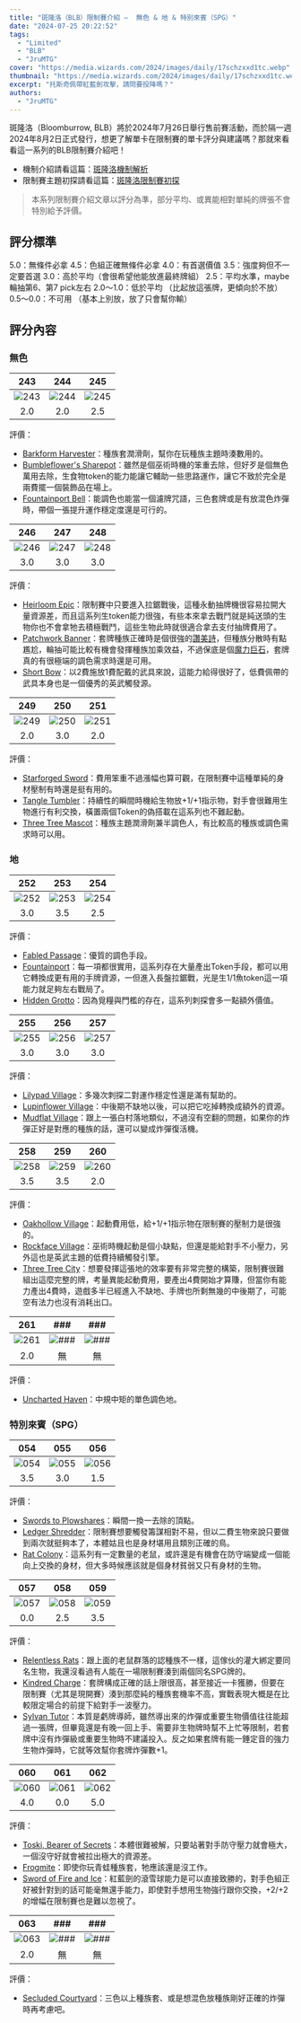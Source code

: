 ```yaml
---
title: "斑隆洛（BLB）限制賽介紹 —  無色 & 地 & 特別來賓（SPG）"
date: "2024-07-25 20:22:52"
tags:
  - "Limited"
  - "BLB"
  - "JruMTG"
cover: "https://media.wizards.com/2024/images/daily/17schzxxd1tc.webp"
thumbnail: "https://media.wizards.com/2024/images/daily/17schzxxd1tc.webp"
excerpt: "托斯奇佩帶紅藍劍攻擊，請問要投降嗎？"
authors:
  - "JruMTG"
---
```


斑隆洛（Bloomburrow, BLB）將於2024年7月26日舉行售前賽活動，而於隔一週2024年8月2日正式發行，想更了解單卡在限制賽的單卡評分與建議嗎？那就來看看這一系列的BLB限制賽介紹吧！

- 機制介紹請看這篇：[斑隆洛機制解析](https://guildmagesforum.tw/BLB-mechanism/)
- 限制賽主題初探請看這篇：[斑隆洛限制賽初探](https://guildmagesforum.tw/BLB-Limited-Preliminary/)

> 本系列限制賽介紹文章以評分為準，部分平均、或異能相對單純的牌張不會特別給予評價。

## 評分標準

5.0：無條件必拿
4.5：色組正確無條件必拿
4.0：有首選價值 
3.5：強度夠但不一定要首選
3.0：高於平均（會很希望他能放進最終牌組）
2.5：平均水準，maybe輪抽第6、第7 pick左右
2.0～1.0：低於平均 （比起放這張牌，更傾向於不放）
0.5～0.0：不可用 （基本上別放，放了只會幫你輸）

## 評分內容

### 無色

|243|244|245|
|:---:|:---:|:---:|
|![243](https://cards.scryfall.io/large/front/f/7/f77049a6-0f22-415b-bc89-20bcb32accf6.jpg?1721427262)|![244](https://cards.scryfall.io/large/front/5/f/5f0affd5-5dcd-4dd1-a694-37a9aedf4084.jpg?1721427267)|![245](https://cards.scryfall.io/large/front/a/5/a5c94bc0-a49d-451b-8e8d-64d46b8b8603.jpg?1721427270)|
|2.0|2.0|2.5|

評價：

- [Barkform Harvester](https://scryfall.com/card/blb/243/barkform-harvester)：種族套潤滑劑，幫你在玩種族主題時湊數用的。
- [Bumbleflower's Sharepot](https://scryfall.com/card/blb/244/bumbleflowers-sharepot)：雖然是個巫術時機的笨重去除，但好歹是個無色萬用去除，生食物token的能力能讓它輔助一些思路運作，讓它不致於完全是兩費擺一個裝飾品在場上。
- [Fountainport Bell](https://scryfall.com/card/blb/245/fountainport-bell)：能調色也能當一個濾牌咒語，三色套牌或是有放混色炸彈時，帶個一張提升運作穩定度還是可行的。


|246|247|248|
|:---:|:---:|:---:|
|![246](https://cards.scryfall.io/large/front/7/8/7839ce48-0175-494a-ab89-9bdfb7a50cb1.jpg?1721427279)|![247](https://cards.scryfall.io/large/front/a/8/a8a982c8-bc08-44ba-b3ed-9e4b124615d6.jpg?1721427285)|![248](https://cards.scryfall.io/large/front/5/1/51d8b72b-fa8f-48d3-bddc-d3ce9b8ba2ea.jpg?1721427294)|
|3.0|3.0|3.0|

評價：

- [Heirloom Epic](https://scryfall.com/card/blb/246/heirloom-epic)：限制賽中只要進入拉鋸戰後，這種永動抽牌機很容易拉開大量資源差，而且這系列生token能力很強，有些本來拿去戰鬥就是純送頭的生物你也不會拿牠去積極戰鬥，這些生物此時就很適合拿去支付抽牌費用了。
- [Patchwork Banner](https://scryfall.com/card/blb/247/patchwork-banner)：套牌種族正確時是個很強的[讚美詩](https://scryfall.com/card/m21/21/glorious-anthem)，但種族分散時有點尷尬，輪抽可能比較有機會發揮種族加乘效益，不過保底是個[魔力巨石](https://scryfall.com/card/m19/239/manalith)，套牌真的有很極端的調色需求時還是可用。
- [Short Bow](https://scryfall.com/card/blb/248/short-bow)：以2費施放1費配戴的武具來說，這能力給得很好了，低費佩帶的武具本身也是一個優秀的英武觸發源。

|249|250|251|
|:---:|:---:|:---:|
|![249](https://cards.scryfall.io/large/front/c/2/c23d8e96-b972-4c6c-b0c4-b6627621f048.jpg?1721427296)|![250](https://cards.scryfall.io/large/front/2/5/258ef349-5042-4992-bae9-9f8f54b55db0.jpg?1721427304)|![251](https://cards.scryfall.io/large/front/a/a/aaced75b-6e07-457c-8ea2-f74d99710d15.jpg?1721427313)|
|2.0|3.0|2.0|

評價：

- [Starforged Sword](https://scryfall.com/card/blb/249/starforged-sword)：費用笨重不過漲幅也算可觀，在限制賽中這種單純的身材壓制有時還是挺有用的。
- [Tangle Tumbler](https://scryfall.com/card/blb/250/tangle-tumbler)：持續性的瞬間時機給生物放+1/+1指示物，對手會很難用生物進行有利交換，橫置兩個Token的偽搭載在這系列也不難起動。
- [Three Tree Mascot](https://scryfall.com/card/blb/251/three-tree-mascot)：種族主題潤滑劑兼半調色人，有比較高的種族或調色需求時可以用。

### 地

|252|253|254|
|:---:|:---:|:---:|
|![252](https://cards.scryfall.io/large/front/8/8/8809830f-d8e1-4603-9652-0ad8b00234e9.jpg?1721427315)|![253](https://cards.scryfall.io/large/front/6/5/658cfcb7-81b7-48c6-9dd2-1663d06108cf.jpg?1721427323)|![254](https://cards.scryfall.io/large/front/4/b/4ba8f2e7-8357-4862-97dc-1942d066023a.jpg?1721427326)|
|3.0|3.5|2.5|

評價：

- [Fabled Passage](https://scryfall.com/card/blb/252/fabled-passage)：優質的調色手段。
- [Fountainport](https://scryfall.com/card/blb/253/fountainport)：每一項都很實用，這系列存在大量產出Token手段，都可以用它轉換成更有用的手牌資源，一但進入長盤拉鋸戰，光是生1/1魚token這一項能力就足夠左右戰局了。
- [Hidden Grotto](https://scryfall.com/card/blb/254/hidden-grotto)：因為覓糧與門檻的存在，這系列刺探會多一點額外價值。

|255|256|257|
|:---:|:---:|:---:|
|![255](https://cards.scryfall.io/large/front/7/e/7e95a7cc-ed77-4ca4-80db-61c0fc68bf50.jpg?1721427332)|![256](https://cards.scryfall.io/large/front/8/a/8ab9d56f-9178-4ec9-a5f6-b934f50d8d9d.jpg?1721427336)|![257](https://cards.scryfall.io/large/front/5/3/53ec4ad3-9cf0-4f1b-a9db-d63feee594ab.jpg?1721427341)|
|3.0|3.0|3.0|

評價：

- [Lilypad Village](https://scryfall.com/card/blb/255/lilypad-village)：多幾次刺探二對運作穩定性還是滿有幫助的。
- [Lupinflower Village](https://scryfall.com/card/blb/256/lupinflower-village)：中後期不缺地以後，可以把它吃掉轉換成額外的資源。
- [Mudflat Village](https://scryfall.com/card/blb/257/mudflat-village)：跟上一張白村落地類似，不過沒有空翻的問題，如果你的炸彈正好是對應的種族的話，還可以變成炸彈復活機。

|258|259|260|
|:---:|:---:|:---:|
|![258](https://cards.scryfall.io/large/front/0/d/0d49b016-b02b-459f-85e9-c04f6bdcb94e.jpg?1721427348)|![259](https://cards.scryfall.io/large/front/6/2/62799d24-39a6-4e66-8ac3-7cafa99e6e6d.jpg?1721427350)|![260](https://cards.scryfall.io/large/front/5/6/56f88a48-cced-4a9d-8c19-e4f105f0d8a2.jpg?1721427358)|
|3.5|3.5|2.0|

評價：

- [Oakhollow Village](https://scryfall.com/card/blb/258/oakhollow-village)：起動費用低，給+1/+1指示物在限制賽的壓制力是很強的。
- [Rockface Village](https://scryfall.com/card/blb/259/rockface-village)：巫術時機起動是個小缺點，但還是能給對手不小壓力，另外這也是英武主題的低費持續觸發引擎。
- [Three Tree City](https://scryfall.com/card/blb/260/three-tree-city)：想要發揮這張地的效率要有非常完整的構築，限制賽很難組出這麼完整的牌，考量異能起動費用，要產出4費開始才算賺，但當你有能力產出4費時，遊戲多半已經進入不缺地、手牌也所剩無幾的中後期了，可能空有法力也沒有消耗出口。

|261|###|###|
|:---:|:---:|:---:|
|![261](https://cards.scryfall.io/large/front/6/8/68b90f54-d629-4126-82cc-13b51d6c1c3e.jpg?1721427360)|![###](https://i.imgur.com/3V1FLMc.png)|![###](https://i.imgur.com/3V1FLMc.png)|
|2.0|無|無|

評價：

- [Uncharted Haven](https://scryfall.com/card/blb/261/uncharted-haven)：中規中矩的單色調色地。

### 特別來賓（SPG）

|054|055|056|
|:---:|:---:|:---:|
|![054](https://cards.scryfall.io/large/front/8/0/80590c26-285e-4b7b-9ee5-62956dba4ad7.jpg?1721433731)|![055](https://cards.scryfall.io/large/front/c/0/c0564116-24c1-4b5d-bb9e-a0828fe164b7.jpg?1721433747)|![056](https://cards.scryfall.io/large/front/9/a/9a75d005-cd2c-4131-b3ed-ceec7842b165.jpg?1721433756)|
|3.5 | 3.0| 1.5 |

評價：

- [Swords to Plowshares](https://scryfall.com/card/spg/54/swords-to-plowshares)：瞬間一換一去除的頂點。
- [Ledger Shredder](https://scryfall.com/card/spg/55/ledger-shredder)：限制賽想要觸發籌謀相對不易，但以二費生物來說只要做到兩次就挺夠本了，本體姑且也是身材堪用且類別正確的鳥。
- [Rat Colony](https://scryfall.com/card/spg/56/rat-colony)：這系列有一定數量的老鼠，或許還是有機會在防守端變成一個能向上交換的身材，但大多時候應該就是個身材貧弱又只有身材的生物。

|057|058|059|
|:---:|:---:|:---:|
|![057](https://cards.scryfall.io/large/front/1/c/1cc70d4e-662e-42c7-8a21-f3a002198fea.jpg?1721433772)|![058](https://cards.scryfall.io/large/front/b/1/b10579ee-d2b9-4fec-b4aa-63cd7aa7aae5.jpg?1721433781)|![059](https://cards.scryfall.io/large/front/6/5/657a745d-038e-4cbd-9ffb-2a76009400a7.jpg?1721433793)|
|0.0|2.5|3.5|

評價：

- [Relentless Rats](https://scryfall.com/card/spg/57/relentless-rats)：跟上面的老鼠群落的認種族不一樣，這傢伙的灌大綁定要同名生物，我還沒看過有人能在一場限制賽湊到兩個同名SPG牌的。
- [Kindred Charge](https://scryfall.com/card/spg/58/kindred-charge)：套牌構成正確的話上限很高，甚至接近一卡獲勝，但要在限制賽（尤其是現開賽）湊到那麼純的種族套機率不高，實戰表現大概是在比較限定場合的前提下給對手一波壓力。
- [Sylvan Tutor](https://scryfall.com/card/spg/59/sylvan-tutor)：本質是虧牌導師，雖然導出來的炸彈或重要生物價值往往能超過一張牌，但畢竟還是有晚一回上手、需要非生物牌時幫不上忙等限制，若套牌中沒有炸彈級或重要生物時不建議投入。反之如果套牌有能一錘定音的強力生物炸彈時，它就等效幫你套牌炸彈數+1。

|060|061|062|
|:---:|:---:|:---:|
|![060](https://cards.scryfall.io/large/front/0/1/0153d1ad-c8ee-42ff-a059-b763c2cfb7be.jpg?1721433799)|![061](https://cards.scryfall.io/large/front/9/a/9a6101e0-d320-44d0-88ed-38021bfdd2d3.jpg?1721433806)|![062](https://cards.scryfall.io/large/front/0/6/065cd3b9-b5aa-44d3-93f4-3a43694d7a1a.jpg?1721165909)|
|4.0|0.0|5.0|

評價：

- [Toski, Bearer of Secrets](https://scryfall.com/card/spg/60/toski-bearer-of-secrets)：本體很難被解，只要站著對手防守壓力就會極大，一個沒守好就會被拉出極大的資源差。
- [Frogmite](https://scryfall.com/card/spg/61/frogmite)：即使你玩青蛙種族套，牠應該還是沒工作。
- [Sword of Fire and Ice](https://scryfall.com/card/spg/62/sword-of-fire-and-ice)：紅藍劍的滾雪球能力是可以直接致勝的，對手色組正好被針對到的話可能毫無還手能力，即使對手想用生物強行跟你交換，+2/+2的增幅在限制賽也是難以忽視了。

|063|###|###|
|:---:|:---:|:---:|
|![063](https://cards.scryfall.io/large/front/9/c/9ca14d07-2299-4a11-8c59-cb5edb257d72.jpg?1721447341)|![###](https://i.imgur.com/3V1FLMc.png)|![###](https://i.imgur.com/3V1FLMc.png)|
|2.0|無|無|

評價：

- [Secluded Courtyard](https://scryfall.com/card/spg/63/secluded-courtyard)：三色以上種族套、或是想混色放種族剛好正確的炸彈時再考慮吧。
